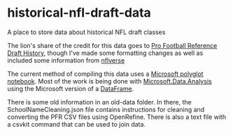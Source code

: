 # historical-nfl-draft-data

A place to store data about historical NFL draft classes

The lion's share of the credit for this data goes to [Pro Football Reference Draft History](https://www.pro-football-reference.com/draft/), though I've made some formatting changes as well as included some information from [nflverse](https://github.com/nflverse/nfldata)


The current method of compiling this data uses a [Microsoft polyglot notebook](https://devblogs.microsoft.com/dotnet/announcing-polyglot-notebooks-harness-the-power-of-multilanguage-notebooks-in-visual-studio-code/). Most of the work is being done with [Microsoft.Data.Analysis](https://www.nuget.org/packages/Microsoft.Data.Analysis/) using the Microsoft version of a [DataFrame](https://devblogs.microsoft.com/dotnet/an-introduction-to-dataframe/).


There is some old information in an old-data folder. In there, the SchoolNameCleaning.json file contains instructions for cleaning and converting the PFR CSV files using OpenRefine. There is also a text file with a csvkit command that can be used to join data.